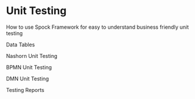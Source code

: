 # Unit Testing

How to use Spock Framework for easy to understand business friendly unit testing

Data Tables

Nashorn Unit Testing

BPMN Unit Testing

DMN Unit Testing

Testing Reports